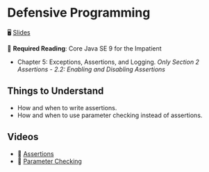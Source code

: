 # Defensive Programming

🖥️ [Slides](https://docs.google.com/presentation/d/1VOvCn5605TAaCC4DBZBH-B4YSDZij0UF/edit?usp=sharing&ouid=114081115660452804792&rtpof=true&sd=true)

📖 **Required Reading**: Core Java SE 9 for the Impatient

- Chapter 5: Exceptions, Assertions, and Logging. _Only Section 2 Assertions - 2.2: Enabling and Disabling Assertions_

## Things to Understand

- How and when to write assertions.
- How and when to use parameter checking instead of assertions.

## Videos

- 🎥 [Assertions](https://byu.hosted.panopto.com/Panopto/Pages/Viewer.aspx?id=934d5be6-15b3-4213-a25b-ad6d01430c86&start=0)
- 🎥 [Parameter Checking](https://byu.hosted.panopto.com/Panopto/Pages/Viewer.aspx?id=4d06fa38-cf64-4dc2-ace5-ad6d0146799a&start=0)
